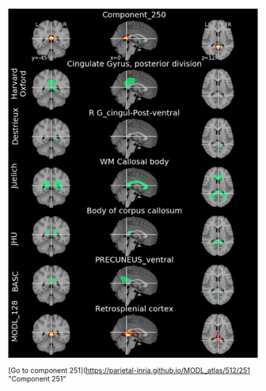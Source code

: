 


![250](preliminary/250.jpg "Component 250")

[Go to component 251](https://parietal-inria.github.io/MODL_atlas/512/251 "Component 251"